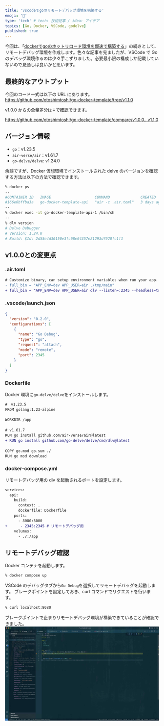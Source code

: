 ```yaml
---
title: 'vscodeでgoのリモートデバッグ環境を構築する'
emoji: '🐳'
type: 'tech' # tech: 技術記事 / idea: アイデア
topics: [Go, Docker, VSCode, godelve]
published: true
---
```


今回は、「[dockerでgoのホットリロード環境を爆速で構築する](https://zenn.dev/otot_dev/articles/d2d7e854448e9a)」の続きとして、リモートデバッグ環境を作成します。色々な記事を見ましたが、VSCode で Go のデバッグ環境作るのは少々手こずりました。必要最小限の構成しか記載していないので見通しは良いかと思います。

## 最終的なアウトプット

今回のコード一式は以下の URL にあります。
https://github.com/otoshimtoshi/go-docker-template/tree/v1.1.0

v1.0.0 からの全量差分は↓で確認できます。

https://github.com/otoshimtoshi/go-docker-template/compare/v1.0.0...v1.1.0

## バージョン情報

- `go`：v1.23.5
- `air-verse/air`：v1.61.7
- `go-delve/delve`: v1.24.0

余談ですが、Docker 仮想環境でインストールされた delve のバージョンを確認する方法は以下の方法で確認できます。

```sh
% docker ps
--
#CONTAINER ID   IMAGE                    COMMAND              CREATED      STATUS         PORTS                                            NAMES
#166e0bffba3a   go-docker-template-api   "air -c .air.toml"   3 days ago   Up 4 minutes   0.0.0.0:2345->2345/tcp, 0.0.0.0:8080->3000/tcp   go-docker-template-api-1
--
% docker exec -it go-docker-template-api-1 /bin/sh
--
% dlv version
# Delve Debugger
# Version: 1.24.0
# Build: $Id: 2d55e4d30150e3fc68e64357e21293d7920fc1f1
```

## v1.0.0との変更点

### .air.toml

```diff toml
# Customize binary, can setup environment variables when run your app.
- full_bin = "APP_ENV=dev APP_USER=air ./tmp/main"
+ full_bin = "APP_ENV=dev APP_USER=air dlv --listen=:2345 --headless=true --api-version=2 --accept-multiclient exec --continue ./tmp/main"
```

### .vscode/launch.json

```json
{
  "version": "0.2.0",
  "configurations": [
    {
      "name": "Go Debug",
      "type": "go",
      "request": "attach",
      "mode": "remote",
      "port": 2345
    }
  ]
}
```

### Dockerfile

Docker 環境に`go-delve/delve`をインストールします。

```diff dockerfile
#　v1.23.5
FROM golang:1.23-alpine

WORKDIR /app

# v1.61.7
RUN go install github.com/air-verse/air@latest
+ RUN go install github.com/go-delve/delve/cmd/dlv@latest

COPY go.mod go.sum ./
RUN go mod download
```

### docker-compose.yml

リモートデバッグ用の dlv を起動されるポートを設定します。

```diff yml
services:
  api:
    build:
      context: .
      dockerfile: Dockerfile
    ports:
      - 8080:3000
+      - 2345:2345 # リモートデバッグ用
    volumes:
      - ./:/app
```

## リモートデバッグ確認

Docker コンテナを起動します。

```sh
% docker compose up
```

VSCode のデバッグタブから`Go Debug`を選択してリモートデバッグを起動します。
ブレークポイントを設定しておき、curl コマンドでリクエストを行います。

```sh
% curl localhost:8080
```

ブレークポイントで止まりリモートデバッグ環境が構築できていることが確認できました。
![](/images/f5492f30f323f5/image1.jpg)
